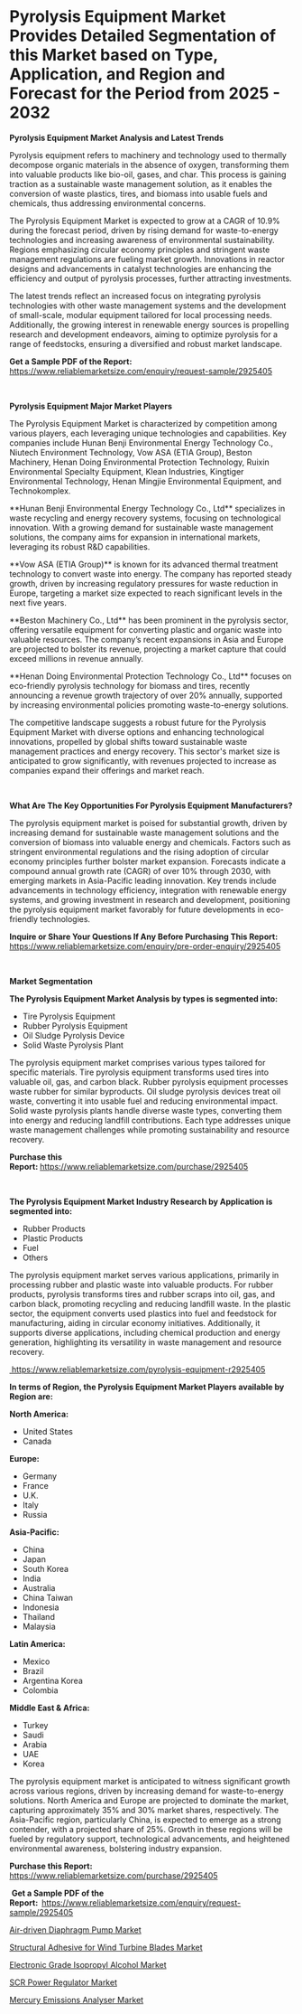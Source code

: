 <p><h1>Pyrolysis Equipment Market Provides Detailed Segmentation of this Market based on Type, Application, and Region and Forecast for the Period from 2025 - 2032</h1></p><p><strong>Pyrolysis Equipment Market Analysis and Latest Trends</strong></p>
<p><p>Pyrolysis equipment refers to machinery and technology used to thermally decompose organic materials in the absence of oxygen, transforming them into valuable products like bio-oil, gases, and char. This process is gaining traction as a sustainable waste management solution, as it enables the conversion of waste plastics, tires, and biomass into usable fuels and chemicals, thus addressing environmental concerns.</p><p>The Pyrolysis Equipment Market is expected to grow at a CAGR of 10.9% during the forecast period, driven by rising demand for waste-to-energy technologies and increasing awareness of environmental sustainability. Regions emphasizing circular economy principles and stringent waste management regulations are fueling market growth. Innovations in reactor designs and advancements in catalyst technologies are enhancing the efficiency and output of pyrolysis processes, further attracting investments.</p><p>The latest trends reflect an increased focus on integrating pyrolysis technologies with other waste management systems and the development of small-scale, modular equipment tailored for local processing needs. Additionally, the growing interest in renewable energy sources is propelling research and development endeavors, aiming to optimize pyrolysis for a range of feedstocks, ensuring a diversified and robust market landscape.</p></p>
<p><strong>Get a Sample PDF of the Report:&nbsp;</strong> <a href="https://www.reliablemarketsize.com/enquiry/request-sample/2925405?utm_campaign=1898&utm_medium=2&utm_source=Github&utm_content=ia&utm_term=12032025&utm_id=pyrolysis-equipment">https://www.reliablemarketsize.com/enquiry/request-sample/2925405</a></p>
<p>&nbsp;</p>
<p><strong>Pyrolysis Equipment Major Market Players</strong></p>
<p><p>The Pyrolysis Equipment Market is characterized by competition among various players, each leveraging unique technologies and capabilities. Key companies include Hunan Benji Environmental Energy Technology Co., Niutech Environment Technology, Vow ASA (ETIA Group), Beston Machinery, Henan Doing Environmental Protection Technology, Ruixin Environmental Specialty Equipment, Klean Industries, Kingtiger Environmental Technology, Henan Mingjie Environmental Equipment, and Technokomplex.</p><p>**Hunan Benji Environmental Energy Technology Co., Ltd** specializes in waste recycling and energy recovery systems, focusing on technological innovation. With a growing demand for sustainable waste management solutions, the company aims for expansion in international markets, leveraging its robust R&D capabilities.</p><p>**Vow ASA (ETIA Group)** is known for its advanced thermal treatment technology to convert waste into energy. The company has reported steady growth, driven by increasing regulatory pressures for waste reduction in Europe, targeting a market size expected to reach significant levels in the next five years.</p><p>**Beston Machinery Co., Ltd** has been prominent in the pyrolysis sector, offering versatile equipment for converting plastic and organic waste into valuable resources. The company’s recent expansions in Asia and Europe are projected to bolster its revenue, projecting a market capture that could exceed millions in revenue annually.</p><p>**Henan Doing Environmental Protection Technology Co., Ltd** focuses on eco-friendly pyrolysis technology for biomass and tires, recently announcing a revenue growth trajectory of over 20% annually, supported by increasing environmental policies promoting waste-to-energy solutions.</p><p>The competitive landscape suggests a robust future for the Pyrolysis Equipment Market with diverse options and enhancing technological innovations, propelled by global shifts toward sustainable waste management practices and energy recovery. This sector's market size is anticipated to grow significantly, with revenues projected to increase as companies expand their offerings and market reach.</p></p>
<p>&nbsp;</p>
<p><strong>What Are The Key Opportunities For Pyrolysis Equipment Manufacturers?</strong></p>
<p><p>The pyrolysis equipment market is poised for substantial growth, driven by increasing demand for sustainable waste management solutions and the conversion of biomass into valuable energy and chemicals. Factors such as stringent environmental regulations and the rising adoption of circular economy principles further bolster market expansion. Forecasts indicate a compound annual growth rate (CAGR) of over 10% through 2030, with emerging markets in Asia-Pacific leading innovation. Key trends include advancements in technology efficiency, integration with renewable energy systems, and growing investment in research and development, positioning the pyrolysis equipment market favorably for future developments in eco-friendly technologies.</p></p>
<p><strong>Inquire or Share Your Questions If Any Before Purchasing This Report:</strong> <a href="https://www.reliablemarketsize.com/enquiry/pre-order-enquiry/2925405?utm_campaign=1898&utm_medium=2&utm_source=Github&utm_content=ia&utm_term=12032025&utm_id=pyrolysis-equipment">https://www.reliablemarketsize.com/enquiry/pre-order-enquiry/2925405</a></p>
<p>&nbsp;</p>
<p><strong>Market Segmentation</strong></p>
<p><strong>The Pyrolysis Equipment Market Analysis by types is segmented into:</strong></p>
<p><ul><li>Tire Pyrolysis Equipment</li><li>Rubber Pyrolysis Equipment</li><li>Oil Sludge Pyrolysis Device</li><li>Solid Waste Pyrolysis Plant</li></ul></p>
<p><p>The pyrolysis equipment market comprises various types tailored for specific materials. Tire pyrolysis equipment transforms used tires into valuable oil, gas, and carbon black. Rubber pyrolysis equipment processes waste rubber for similar byproducts. Oil sludge pyrolysis devices treat oil waste, converting it into usable fuel and reducing environmental impact. Solid waste pyrolysis plants handle diverse waste types, converting them into energy and reducing landfill contributions. Each type addresses unique waste management challenges while promoting sustainability and resource recovery.</p></p>
<p><strong>Purchase this Report:&nbsp;</strong><a href="https://www.reliablemarketsize.com/purchase/2925405?utm_campaign=1898&utm_medium=2&utm_source=Github&utm_content=ia&utm_term=12032025&utm_id=pyrolysis-equipment">https://www.reliablemarketsize.com/purchase/2925405</a></p>
<p>&nbsp;</p>
<p><strong>The Pyrolysis Equipment Market Industry Research by Application is segmented into:</strong></p>
<p><ul><li>Rubber Products</li><li>Plastic Products</li><li>Fuel</li><li>Others</li></ul></p>
<p><p>The pyrolysis equipment market serves various applications, primarily in processing rubber and plastic waste into valuable products. For rubber products, pyrolysis transforms tires and rubber scraps into oil, gas, and carbon black, promoting recycling and reducing landfill waste. In the plastic sector, the equipment converts used plastics into fuel and feedstock for manufacturing, aiding in circular economy initiatives. Additionally, it supports diverse applications, including chemical production and energy generation, highlighting its versatility in waste management and resource recovery.</p></p>
<p><a href="https://www.reliablemarketsize.com/pyrolysis-equipment-r2925405?utm_campaign=1898&utm_medium=2&utm_source=Github&utm_content=ia&utm_term=12032025&utm_id=pyrolysis-equipment">&nbsp;https://www.reliablemarketsize.com/pyrolysis-equipment-r2925405</a></p>
<p><strong>In terms of Region, the Pyrolysis Equipment Market Players available by Region are:</strong></p>
<p>
    <p> <strong> North America: </strong>
        <ul>
            <li>United States</li>
            <li>Canada</li>
        </ul>
        </p> 
    <p> <strong> Europe: </strong>
        <ul>
            <li>Germany</li>
            <li>France</li>
            <li>U.K.</li>
            <li>Italy</li>
            <li>Russia</li>
        </ul>
        </p> 
    <p> <strong> Asia-Pacific: </strong>
        <ul>
            <li>China</li>
            <li>Japan</li>
            <li>South Korea</li>
            <li>India</li>
            <li>Australia</li>
            <li>China Taiwan</li>
            <li>Indonesia</li>
            <li>Thailand</li>
            <li>Malaysia</li>
        </ul>
        </p> 
    <p> <strong> Latin America: </strong>
        <ul>
            <li>Mexico</li>
            <li>Brazil</li>
            <li>Argentina Korea</li>
            <li>Colombia</li>
        </ul>
        </p> 
    <p> <strong> Middle East & Africa: </strong>
        <ul>
            <li>Turkey</li>
            <li>Saudi</li>
            <li>Arabia</li>
            <li>UAE</li>
            <li>Korea</li>
        </ul>
    </p>
    </p>
<p><p>The pyrolysis equipment market is anticipated to witness significant growth across various regions, driven by increasing demand for waste-to-energy solutions. North America and Europe are projected to dominate the market, capturing approximately 35% and 30% market shares, respectively. The Asia-Pacific region, particularly China, is expected to emerge as a strong contender, with a projected share of 25%. Growth in these regions will be fueled by regulatory support, technological advancements, and heightened environmental awareness, bolstering industry expansion.</p></p>
<p><strong>Purchase this Report: </strong><a href="https://www.reliablemarketsize.com/purchase/2925405?utm_campaign=1898&utm_medium=2&utm_source=Github&utm_content=ia&utm_term=12032025&utm_id=pyrolysis-equipment">https://www.reliablemarketsize.com/purchase/2925405</a></p>
<p>&nbsp;<strong>Get a Sample PDF of the Report:&nbsp;&nbsp;</strong><a href="https://www.reliablemarketsize.com/enquiry/request-sample/2925405?utm_campaign=1898&utm_medium=2&utm_source=Github&utm_content=ia&utm_term=12032025&utm_id=pyrolysis-equipment">https://www.reliablemarketsize.com/enquiry/request-sample/2925405</a></p>
<p><strong></strong></p>
<p><p><a href="https://github.com/rentzszaszjn/Market-Research-Report-List-1/blob/main/air-driven-diaphragm-pump-market.md?utm_campaign=1898&utm_medium=2&utm_source=Github&utm_content=ia&utm_term=12032025&utm_id=pyrolysis-equipment">Air-driven Diaphragm Pump Market</a></p><p><a href="https://github.com/perbetpereir/Market-Research-Report-List-1/blob/main/structural-adhesive-for-wind-turbine-blades-market.md?utm_campaign=1898&utm_medium=2&utm_source=Github&utm_content=ia&utm_term=12032025&utm_id=pyrolysis-equipment">Structural Adhesive for Wind Turbine Blades Market</a></p><p><a href="https://github.com/sitarzerpa3d/Market-Research-Report-List-1/blob/main/electronic-grade-isopropyl-alcohol-market.md?utm_campaign=1898&utm_medium=2&utm_source=Github&utm_content=ia&utm_term=12032025&utm_id=pyrolysis-equipment">Electronic Grade Isopropyl Alcohol Market</a></p><p><a href="https://github.com/ziringebrur1/Market-Research-Report-List-1/blob/main/scr-power-regulator-market.md?utm_campaign=1898&utm_medium=2&utm_source=Github&utm_content=ia&utm_term=12032025&utm_id=pyrolysis-equipment">SCR Power Regulator Market</a></p><p><a href="https://github.com/kevoncesya4j/Market-Research-Report-List-1/blob/main/mercury-emissions-analyser-market.md?utm_campaign=1898&utm_medium=2&utm_source=Github&utm_content=ia&utm_term=12032025&utm_id=pyrolysis-equipment">Mercury Emissions Analyser Market</a></p></p>